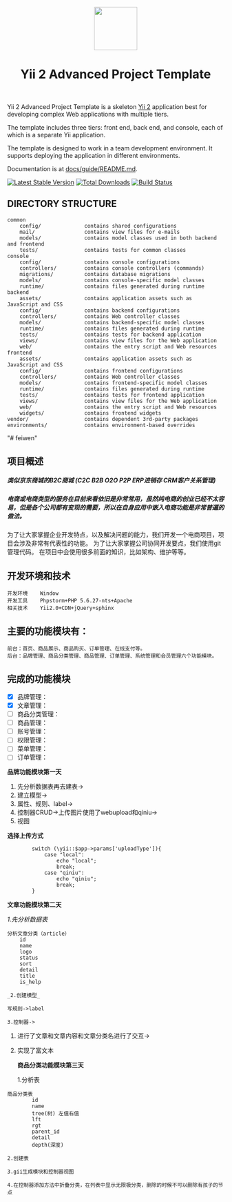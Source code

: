 <p align="center">
    <a href="https://github.com/yiisoft" target="_blank">
        <img src="https://avatars0.githubusercontent.com/u/993323" height="100px">
    </a>
    <h1 align="center">Yii 2 Advanced Project Template</h1>
    <br>
</p>

Yii 2 Advanced Project Template is a skeleton [Yii 2](http://www.yiiframework.com/) application best for
developing complex Web applications with multiple tiers.

The template includes three tiers: front end, back end, and console, each of which
is a separate Yii application.

The template is designed to work in a team development environment. It supports
deploying the application in different environments.

Documentation is at [docs/guide/README.md](docs/guide/README.md).

[![Latest Stable Version](https://img.shields.io/packagist/v/yiisoft/yii2-app-advanced.svg)](https://packagist.org/packages/yiisoft/yii2-app-advanced)
[![Total Downloads](https://img.shields.io/packagist/dt/yiisoft/yii2-app-advanced.svg)](https://packagist.org/packages/yiisoft/yii2-app-advanced)
[![Build Status](https://travis-ci.org/yiisoft/yii2-app-advanced.svg?branch=master)](https://travis-ci.org/yiisoft/yii2-app-advanced)

DIRECTORY STRUCTURE
-------------------

```
common
    config/              contains shared configurations
    mail/                contains view files for e-mails
    models/              contains model classes used in both backend and frontend
    tests/               contains tests for common classes    
console
    config/              contains console configurations
    controllers/         contains console controllers (commands)
    migrations/          contains database migrations
    models/              contains console-specific model classes
    runtime/             contains files generated during runtime
backend
    assets/              contains application assets such as JavaScript and CSS
    config/              contains backend configurations
    controllers/         contains Web controller classes
    models/              contains backend-specific model classes
    runtime/             contains files generated during runtime
    tests/               contains tests for backend application    
    views/               contains view files for the Web application
    web/                 contains the entry script and Web resources
frontend
    assets/              contains application assets such as JavaScript and CSS
    config/              contains frontend configurations
    controllers/         contains Web controller classes
    models/              contains frontend-specific model classes
    runtime/             contains files generated during runtime
    tests/               contains tests for frontend application
    views/               contains view files for the Web application
    web/                 contains the entry script and Web resources
    widgets/             contains frontend widgets
vendor/                  contains dependent 3rd-party packages
environments/            contains environment-based overrides
```
"# feiwen" 
## 项目概述
##### 类似京东商城的B2C商城 (C2C B2B O2O P2P ERP进销存 CRM客户关系管理)
##### 电商或电商类型的服务在目前来看依旧是非常常用，虽然纯电商的创业已经不太容易，但是各个公司都有变现的需要，所以在自身应用中嵌入电商功能是非常普遍的做法。

为了让大家掌握企业开发特点，以及解决问题的能力，我们开发一个电商项目，项目会涉及非常有代表性的功能。
为了让大家掌握公司协同开发要点，我们使用git管理代码。
在项目中会使用很多前面的知识，比如架构、维护等等。


## 开发环境和技术

```
开发环境	Window
开发工具	Phpstorm+PHP 5.6.27-nts+Apache
相关技术	Yii2.0+CDN+jQuery+sphinx
```

## 主要的功能模块有：

```
前台：首页、商品展示、商品购买、订单管理、在线支付等。
后台：品牌管理、商品分类管理、商品管理、订单管理、系统管理和会员管理六个功能模块。
```
## 完成的功能模块
- [x] 品牌管理：
- [x] 文章管理：
- [ ] 商品分类管理：
- [ ] 商品管理：
- [ ] 账号管理：
- [ ] 权限管理：
- [ ] 菜单管理：
- [ ] 订单管理：
 
**品牌功能模块第一天**

1. 先分析数据表再去建表->
2. 建立模型->
3. 属性、规则、label->
4. 控制器CRUD->上传图片使用了webupload和qiniu->
5. 视图
        
**选择上传方式**
```
        switch (\yii::$app->params['uploadType']){
            case "local":
                echo "local";
                break;
            case "qiniu":
                echo "qiniu";
                break;
        }
```        
**文章功能模块第二天**

_1.先分析数据表_

```
分析文章分类（article）
	id
	name
	logo
	status
	sort
	detail
	title
	is_help
```

	
	_2.创建模型_
	
	写规则->label
	
	3.控制器->
	
1. 	进行了文章和文章内容和文章分类名进行了交互->

2. 	实现了富文本

	**商品分类功能模块第三天**
	
	1.分析表
	

```
商品分类表
    	id
    	name
    	tree(树) 左值右值
    	lft
    	rgt
    	parent_id
    	detail
    	depth(深度)
```

    	
    2.创建表
    
    3.gii生成模块和控制器视图
    
    4.在控制器添加方法中折叠分类，在列表中显示无限极分类，删除的时候不可以删除有孩子的节点
    	




